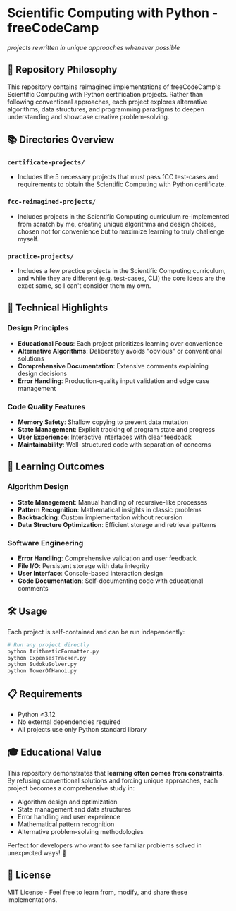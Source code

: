 # Scientific Computing with Python - freeCodeCamp
*projects rewritten in unique approaches whenever possible*

## 🎯 Repository Philosophy

This repository contains reimagined implementations of freeCodeCamp's Scientific Computing with Python certification projects. Rather than following conventional approaches, each project explores alternative algorithms, data structures, and programming paradigms to deepen understanding and showcase creative problem-solving.

## 📚 Directories Overview

### `certificate-projects/`
- Includes the 5 necessary projects that must pass fCC test-cases and requirements to obtain the Scientific Computing with Python certificate.

### `fcc-reimagined-projects/`
- Includes projects in the Scientific Computing curriculum re-implemented from scratch by me, creating unique algorithms and design choices, chosen not for convenience but to maximize learning to truly challenge myself.

### `practice-projects/`
- Includes a few practice projects in the Scientific Computing curriculum, and while they are different (e.g. test-cases, CLI) the core ideas are the exact same, so I can't consider them my own.

## 🚀 Technical Highlights

### Design Principles
- **Educational Focus**: Each project prioritizes learning over convenience
- **Alternative Algorithms**: Deliberately avoids "obvious" or conventional solutions
- **Comprehensive Documentation**: Extensive comments explaining design decisions
- **Error Handling**: Production-quality input validation and edge case management

### Code Quality Features
- **Memory Safety**: Shallow copying to prevent data mutation
- **State Management**: Explicit tracking of program state and progress
- **User Experience**: Interactive interfaces with clear feedback
- **Maintainability**: Well-structured code with separation of concerns

## 📖 Learning Outcomes

### Algorithm Design
- **State Management**: Manual handling of recursive-like processes
- **Pattern Recognition**: Mathematical insights in classic problems
- **Backtracking**: Custom implementation without recursion
- **Data Structure Optimization**: Efficient storage and retrieval patterns

### Software Engineering
- **Error Handling**: Comprehensive validation and user feedback
- **File I/O**: Persistent storage with data integrity
- **User Interface**: Console-based interaction design
- **Code Documentation**: Self-documenting code with educational comments

## 🛠️ Usage

Each project is self-contained and can be run independently:

```bash
# Run any project directly
python ArithmeticFormatter.py
python ExpensesTracker.py
python SudokuSolver.py
python TowerOfHanoi.py
```

## 📋 Requirements

- Python ≥3.12
- No external dependencies required
- All projects use only Python standard library

## 🎓 Educational Value

This repository demonstrates that **learning often comes from constraints**. By refusing conventional solutions and forcing unique approaches, each project becomes a comprehensive study in:

- Algorithm design and optimization
- State management and data structures  
- Error handling and user experience
- Mathematical pattern recognition
- Alternative problem-solving methodologies

Perfect for developers who want to see familiar problems solved in unexpected ways! 🌟

## 📄 License

MIT License - Feel free to learn from, modify, and share these implementations.
